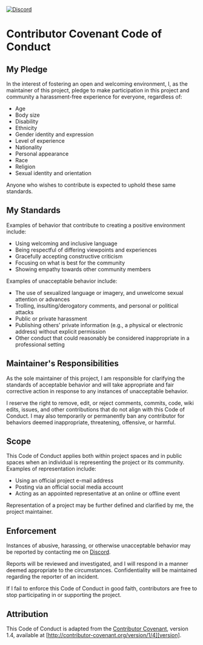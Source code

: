 [![Discord](https://img.shields.io/badge/Discord-Join_Our_Server-7289DA?style=for-the-badge&logo=discord)](https://discord.gg/D76H7RVPC9)

# Contributor Covenant Code of Conduct

## My Pledge

In the interest of fostering an open and welcoming environment, I, as the maintainer of this project, pledge to make participation in this project and community a harassment-free experience for everyone, regardless of:

* Age
* Body size
* Disability
* Ethnicity
* Gender identity and expression
* Level of experience
* Nationality
* Personal appearance
* Race
* Religion
* Sexual identity and orientation

Anyone who wishes to contribute is expected to uphold these same standards.

## My Standards

Examples of behavior that contribute to creating a positive environment include:

* Using welcoming and inclusive language
* Being respectful of differing viewpoints and experiences
* Gracefully accepting constructive criticism
* Focusing on what is best for the community
* Showing empathy towards other community members

Examples of unacceptable behavior include:

* The use of sexualized language or imagery, and unwelcome sexual attention or advances
* Trolling, insulting/derogatory comments, and personal or political attacks
* Public or private harassment
* Publishing others' private information (e.g., a physical or electronic address) without explicit permission
* Other conduct that could reasonably be considered inappropriate in a professional setting

## Maintainer's Responsibilities

As the sole maintainer of this project, I am responsible for clarifying the standards of acceptable behavior and will take appropriate and fair corrective action in response to any instances of unacceptable behavior.

I reserve the right to remove, edit, or reject comments, commits, code, wiki edits, issues, and other contributions that do not align with this Code of Conduct. I may also temporarily or permanently ban any contributor for behaviors deemed inappropriate, threatening, offensive, or harmful.

## Scope

This Code of Conduct applies both within project spaces and in public spaces when an individual is representing the project or its community. Examples of representation include:

* Using an official project e-mail address
* Posting via an official social media account
* Acting as an appointed representative at an online or offline event

Representation of a project may be further defined and clarified by me, the project maintainer.

## Enforcement

Instances of abusive, harassing, or otherwise unacceptable behavior may be reported by contacting me on [Discord](https://discord.gg/D76H7RVPC9).

Reports will be reviewed and investigated, and I will respond in a manner deemed appropriate to the circumstances. Confidentiality will be maintained regarding the reporter of an incident.

If I fail to enforce this Code of Conduct in good faith, contributors are free to stop participating in or supporting the project.

## Attribution

This Code of Conduct is adapted from the [Contributor Covenant][homepage], version 1.4, available at [http://contributor-covenant.org/version/1/4][version].

[homepage]: http://contributor-covenant.org
[version]: http://contributor-covenant.org/version/1/4/
